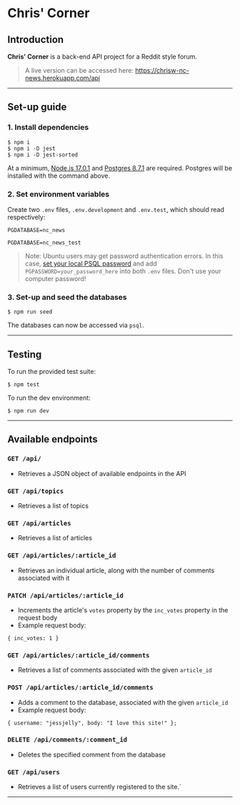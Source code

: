 # Chris' Corner

## Introduction

**Chris' Corner** is a back-end API project for a Reddit style forum. 

> A live version can be accessed here: https://chrisw-nc-news.herokuapp.com/api

---
## Set-up guide
### 1. Install dependencies
```
$ npm i
$ npm i -D jest
$ npm i -D jest-sorted
```
At a minimum, [Node.js 17.0.1](https://nodejs.org/en/download/) and [Postgres 8.7.1](https://www.postgresql.org/download/) are required. Postgres will be installed with the command above.

### 2. Set environment variables
Create two `.env` files, `.env.development` and `.env.test`, which should read respectively:
```
PGDATABASE=nc_news
```
```
PGDATABASE=nc_news_test
```
> Note: Ubuntu users may get password authentication errors. In this case, [set your local PSQL password](https://www.eukhost.com/blog/webhosting/postgres-gives-an-error-of-password-authentication-failed-for-user/) and add `PGPASSWORD=your_password_here` into both `.env` files. Don't use your computer password!

### 3. Set-up and seed the databases
```
$ npm run seed
```
The databases can now be accessed via `psql`.

---
## Testing
To run the provided test suite:
```
$ npm test
```
To run the dev environment:
```
$ npm run dev
```

---
## Available endpoints

### `GET /api/`
- Retrieves a JSON object of available endpoints in the API

### `GET /api/topics`
- Retrieves a list of topics

### `GET /api/articles`
- Retrieves a list of articles

### `GET /api/articles/:article_id`
- Retrieves an individual article, along with the number of comments associated with it

### `PATCH /api/articles/:article_id`
- Increments the article's `votes` property by the `inc_votes` property in the request body
- Example request body: 
```
{ inc_votes: 1 }
```
### `GET /api/articles/:article_id/comments`
- Retrieves a list of comments associated with the given `article_id`

### `POST /api/articles/:article_id/comments`
- Adds a comment to the database, associated with the given `article_id`
- Example request body:
```
{ username: "jessjelly", body: "I love this site!" };
```
### `DELETE /api/comments/:comment_id`
- Deletes the specified comment from the database

### `GET /api/users`
- Retrieves a list of users currently registered to the site.`

---
